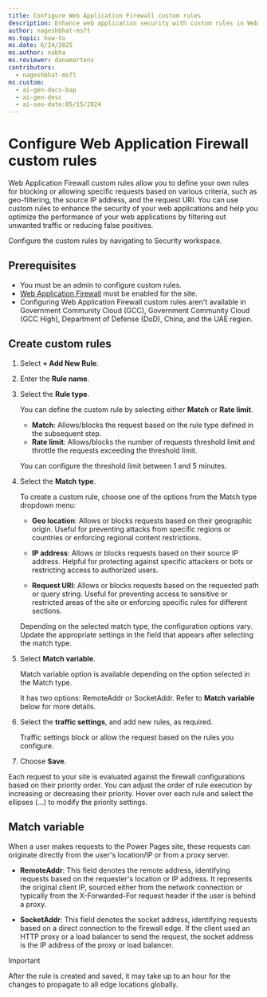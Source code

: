 ```yaml
---
title: Configure Web Application Firewall custom rules
description: Enhance web application security with custom rules in Web Application Firewall, which allows blocking or allowing specific requests based on set criteria.
author: nageshbhat-msft
ms.topic: how-to
ms.date: 6/24/2025
ms.author: nabha
ms.reviewer: danamartens
contributors:
  - nageshbhat-msft
ms.custom:
  - ai-gen-docs-bap
  - ai-gen-desc
  - ai-seo-date:05/15/2024
---
```

# Configure Web Application Firewall custom rules

Web Application Firewall custom rules allow you to define your own rules for blocking or allowing specific requests based on various criteria, such as geo-filtering, the source IP address, and the request URI. You can use custom rules to enhance the security of your web applications and help you optimize the performance of your web applications by filtering out unwanted traffic or reducing false positives. 

Configure the custom rules by navigating to Security workspace. 

## Prerequisites 

- You must be an admin to configure custom rules.
- [Web Application Firewall](web-application-firewall.md) must be enabled for the site.
- Configuring Web Application Firewall custom rules aren't available in Government Community Cloud (GCC), Government Community Cloud (GCC High), Department of Defense (DoD), China, and the UAE region.

## Create custom rules
 
1. Select **+ Add New Rule**. 

1. Enter the **Rule name**.

1. Select the **Rule type**.

    You can define the custom rule by selecting either **Match** or **Rate limit**. 

    - **Match**: Allows/blocks the request based on the rule type defined in the subsequent step.
    - **Rate limit**: Allows/blocks the number of requests threshold limit and throttle the requests exceeding the threshold limit.
    
    You can configure the threshold limit between 1 and 5 minutes.

1. Select the **Match type**.

    To create a custom rule, choose one of the options from the Match type dropdown menu: 
    
    - **Geo location**: Allows or blocks requests based on their geographic origin. Useful for preventing attacks from specific regions or countries or enforcing regional content restrictions. 
    
    - **IP address**: Allows or blocks requests based on their source IP address. Helpful for protecting against specific attackers or bots or restricting access to authorized users. 
    
    - **Request URI**: Allows or blocks requests based on the requested path or query string. Useful for preventing access to sensitive or restricted areas of the site or enforcing specific rules for different sections. 

    Depending on the selected match type, the configuration options vary. Update the appropriate settings in the field that appears after selecting the match type. 

1. Select **Match variable**. 

    Match variable option is available depending on the option selected in the Match type.  
    
    It has two options: RemoteAddr or SocketAddr. Refer to **Match variable** below for more details.

1. Select the **traffic settings**, and add new rules, as required. 

    Traffic settings block or allow the request based on the rules you configure.

1. Choose **Save**. 

Each request to your site is evaluated against the firewall configurations based on their priority order. You can adjust the order of rule execution by increasing or decreasing their priority. Hover over each rule and select the ellipses (…) to modify the priority settings. 

## Match variable 

When a user makes requests to the Power Pages site, these requests can originate directly from the user's location/IP or from a proxy server.  

- **RemoteAddr**: This field denotes the remote address, identifying requests based on the requester's location or IP address. It represents the original client IP, sourced either from the network connection or typically from the X-Forwarded-For request header if the user is behind a proxy. 

- **SocketAddr**: This field denotes the socket address, identifying requests based on a direct connection to the firewall edge. If the client used an HTTP proxy or a load balancer to send the request, the socket address is the IP address of the proxy or load balancer. 

>[!IMPORTANT]
> After the rule is created and saved, it may take up to an hour for the changes to propagate to all edge locations globally. 
